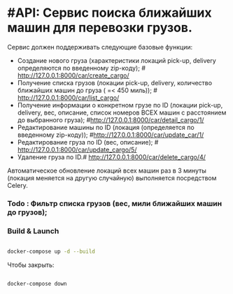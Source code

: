 # #API: Сервис поиска ближайших машин для перевозки грузов.

Сервис должен поддерживать следующие базовые функции:

- Создание нового груза (характеристики локаций pick-up, delivery определяются по введенному zip-коду); # http://127.0.0.1:8000/car/create_cargo/
- Получение списка грузов (локации pick-up, delivery, количество ближайших машин до груза ( =< 450 миль)); # http://127.0.0.1:8000/car/list_cargo/
- Получение информации о конкретном грузе по ID (локации pick-up, delivery, вес, описание, список номеров ВСЕХ машин с расстоянием до выбранного груза); #http://127.0.0.1:8000/car/detail_cargo/1/
- Редактирование машины по ID (локация (определяется по введенному zip-коду)); #http://127.0.0.1:8000/car/update_car/1/
- Редактирование груза по ID (вес, описание); # http://127.0.0.1:8000/car/update_cargo/5/
- Удаление груза по ID.# http://127.0.0.1:8000/car/delete_cargo/4/

Автоматическое обновление локаций всех машин раз в 3 минуты (локация меняется на другую случайную) выполняется посредством Celery.
### Todo : Фильтр списка грузов (вес, мили ближайших машин до грузов);
### Build & Launch

```bash

docker-compose up -d --build

```

Чтобы закрыть:

```bash

docker-compose down

```
